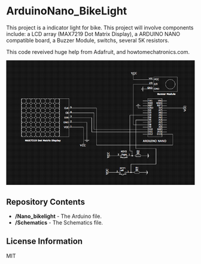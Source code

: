 # ArduinoNano_BikeLight

This project is a indicator light for bike. This project will involve components include: a LCD array (MAX7219 Dot Matrix Display), a ARDUINO NANO compatible board, 
a Buzzer Module, switchs, several 5K resistors. 

This code reveived huge help from Adafruit, and howtomechatronics.com.

![overview](https://raw.githubusercontent.com/JieGH/ArduinoNano_BikeLight/master/Schematics%20/schematic.png)

Repository Contents
-------------------

* **/Nano_bikelight** - The Arduino file.
* **/Schematics** - The Schematics file.

License Information
-------------------

MIT
